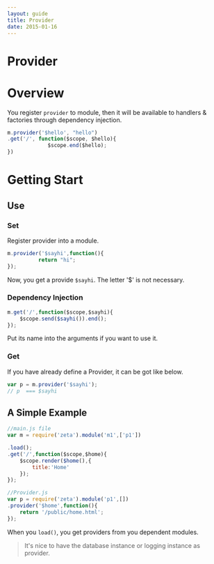 ```yaml
---
layout: guide
title: Provider 
date: 2015-01-16
---
```

# Provider

# Overview

You register `provider` to module, then it will be available to handlers & factories through dependency injection.

~~~javascript
m.provider('$hello', "hello")
.get('/', function($scope, $hello){
             $scope.end($hello);
})

~~~



# Getting  Start

## Use


### Set

Register provider into a module.

~~~js
m.provider('$sayhi',function(){
          return "hi";
});
~~~
Now, you get a provide `$sayhi`. The letter '$' is not necessary.




### Dependency Injection


~~~javascript
m.get('/',function($scope,$sayhi){
    $scope.send($sayhi()).end();
});
~~~

Put its name into the arguments if you want to use it.

### Get 

If you have already define a Provider, it can be got like below.

~~~js
var p = m.provider('$sayhi');
// p  === $sayhi
~~~

## A Simple Example


~~~js
//main.js file
var m = require('zeta').module('m1',['p1'])

.load();
.get('/',function($scope,$home){
    $scope.render($home(),{
        title:'Home'
    });
});
~~~

~~~js
//Provider.js
var p = require('zeta').module('p1',[])
.provider('$home',function(){
    return '/public/home.html';
});
~~~

When you `load()`, you get providers from you dependent modules.



> It's nice to have the database instance or logging instance as provider.

